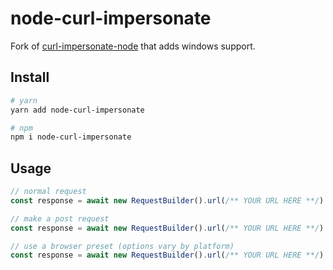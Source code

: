 # node-curl-impersonate

Fork of [curl-impersonate-node](https://github.com/wearrrrr/curl-impersonate-node) that adds windows support.

## Install

```sh
# yarn
yarn add node-curl-impersonate

# npm
npm i node-curl-impersonate
```

## Usage

```ts
// normal request
const response = await new RequestBuilder().url(/** YOUR URL HERE **/).header("x-foo-bar", "baz").send();

// make a post request
const response = await new RequestBuilder().url(/** YOUR URL HERE **/).method("POST").body({ foo: "bar" }).send();

// use a browser preset (options vary by platform)
const response = await new RequestBuilder().url(/** YOUR URL HERE **/).preset({ name: "chrome", version: "110" }).send();
```
